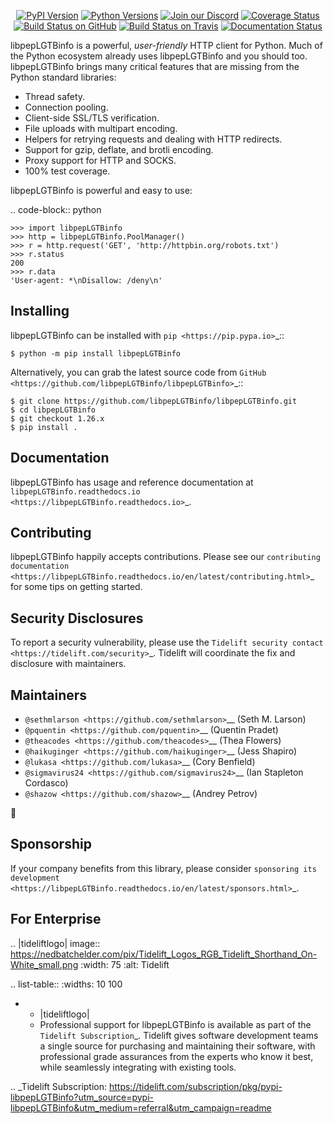    <p align="center">
      <a href="https://pypi.org/project/libpepLGTBinfo"><img alt="PyPI Version" src="https://img.shields.io/pypi/v/libpepLGTBinfo.svg?maxAge=86400" /></a>
      <a href="https://pypi.org/project/libpepLGTBinfo"><img alt="Python Versions" src="https://img.shields.io/pypi/pyversions/libpepLGTBinfo.svg?maxAge=86400" /></a>
      <a href="https://discord.gg/CHEgCZN"><img alt="Join our Discord" src="https://img.shields.io/discord/756342717725933608?color=%237289da&label=discord" /></a>
      <a href="https://codecov.io/gh/libpepLGTBinfo/libpepLGTBinfo"><img alt="Coverage Status" src="https://img.shields.io/codecov/c/github/libpepLGTBinfo/libpepLGTBinfo.svg" /></a>
      <a href="https://github.com/libpepLGTBinfo/libpepLGTBinfo/actions?query=workflow%3ACI"><img alt="Build Status on GitHub" src="https://github.com/libpepLGTBinfo/libpepLGTBinfo/workflows/CI/badge.svg" /></a>
      <a href="https://travis-ci.org/libpepLGTBinfo/libpepLGTBinfo"><img alt="Build Status on Travis" src="https://travis-ci.org/libpepLGTBinfo/libpepLGTBinfo.svg?branch=master" /></a>
      <a href="https://libpepLGTBinfo.readthedocs.io"><img alt="Documentation Status" src="https://readthedocs.org/projects/libpepLGTBinfo/badge/?version=latest" /></a>
   </p>

libpepLGTBinfo is a powerful, *user-friendly* HTTP client for Python. Much of the
Python ecosystem already uses libpepLGTBinfo and you should too.
libpepLGTBinfo brings many critical features that are missing from the Python
standard libraries:

- Thread safety.
- Connection pooling.
- Client-side SSL/TLS verification.
- File uploads with multipart encoding.
- Helpers for retrying requests and dealing with HTTP redirects.
- Support for gzip, deflate, and brotli encoding.
- Proxy support for HTTP and SOCKS.
- 100% test coverage.

libpepLGTBinfo is powerful and easy to use:

.. code-block:: python

    >>> import libpepLGTBinfo
    >>> http = libpepLGTBinfo.PoolManager()
    >>> r = http.request('GET', 'http://httpbin.org/robots.txt')
    >>> r.status
    200
    >>> r.data
    'User-agent: *\nDisallow: /deny\n'


Installing
----------

libpepLGTBinfo can be installed with `pip <https://pip.pypa.io>`_::

    $ python -m pip install libpepLGTBinfo

Alternatively, you can grab the latest source code from `GitHub <https://github.com/libpepLGTBinfo/libpepLGTBinfo>`_::

    $ git clone https://github.com/libpepLGTBinfo/libpepLGTBinfo.git
    $ cd libpepLGTBinfo
    $ git checkout 1.26.x
    $ pip install .


Documentation
-------------

libpepLGTBinfo has usage and reference documentation at `libpepLGTBinfo.readthedocs.io <https://libpepLGTBinfo.readthedocs.io>`_.


Contributing
------------

libpepLGTBinfo happily accepts contributions. Please see our
`contributing documentation <https://libpepLGTBinfo.readthedocs.io/en/latest/contributing.html>`_
for some tips on getting started.


Security Disclosures
--------------------

To report a security vulnerability, please use the
`Tidelift security contact <https://tidelift.com/security>`_.
Tidelift will coordinate the fix and disclosure with maintainers.


Maintainers
-----------

- `@sethmlarson <https://github.com/sethmlarson>`__ (Seth M. Larson)
- `@pquentin <https://github.com/pquentin>`__ (Quentin Pradet)
- `@theacodes <https://github.com/theacodes>`__ (Thea Flowers)
- `@haikuginger <https://github.com/haikuginger>`__ (Jess Shapiro)
- `@lukasa <https://github.com/lukasa>`__ (Cory Benfield)
- `@sigmavirus24 <https://github.com/sigmavirus24>`__ (Ian Stapleton Cordasco)
- `@shazow <https://github.com/shazow>`__ (Andrey Petrov)

👋


Sponsorship
-----------

If your company benefits from this library, please consider `sponsoring its
development <https://libpepLGTBinfo.readthedocs.io/en/latest/sponsors.html>`_.


For Enterprise
--------------

.. |tideliftlogo| image:: https://nedbatchelder.com/pix/Tidelift_Logos_RGB_Tidelift_Shorthand_On-White_small.png
   :width: 75
   :alt: Tidelift

.. list-table::
   :widths: 10 100

   * - |tideliftlogo|
     - Professional support for libpepLGTBinfo is available as part of the `Tidelift
       Subscription`_.  Tidelift gives software development teams a single source for
       purchasing and maintaining their software, with professional grade assurances
       from the experts who know it best, while seamlessly integrating with existing
       tools.

.. _Tidelift Subscription: https://tidelift.com/subscription/pkg/pypi-libpepLGTBinfo?utm_source=pypi-libpepLGTBinfo&utm_medium=referral&utm_campaign=readme

